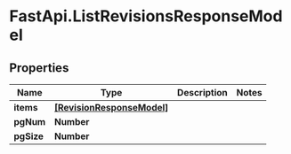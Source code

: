 # FastApi.ListRevisionsResponseModel

## Properties

Name | Type | Description | Notes
------------ | ------------- | ------------- | -------------
**items** | [**[RevisionResponseModel]**](RevisionResponseModel.md) |  | 
**pgNum** | **Number** |  | 
**pgSize** | **Number** |  | 


